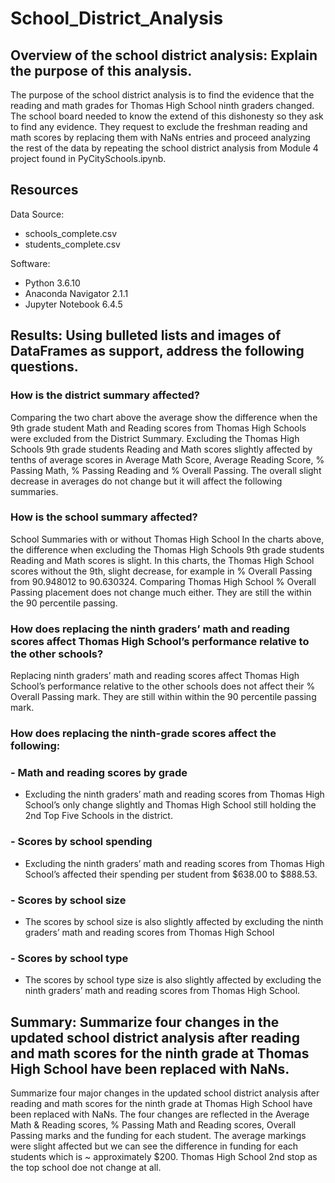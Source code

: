 # School_District_Analysis
## Overview of the school district analysis: Explain the purpose of this analysis.
The purpose of the school district analysis is to find the evidence that the reading and math grades for Thomas High School ninth graders changed. The school board needed to know the extend of this dishonesty so they ask to find any evidence.  They request to exclude the freshman reading and math scores by replacing them with NaNs entries and proceed analyzing the rest of the data by repeating the school district analysis from Module 4 project found in PyCitySchools.ipynb.

## Resources 
Data Source: 
- schools_complete.csv
- students_complete.csv

Software:
- Python 3.6.10
- Anaconda Navigator 2.1.1
- Jupyter Notebook 6.4.5

## Results: Using bulleted lists and images of DataFrames as support, address the following questions.
### How is the district summary affected?
Comparing the two chart above the average show the difference when the 9th grade student Math and Reading scores from Thomas High Schools were excluded from the District Summary.  Excluding the Thomas High Schools 9th grade students Reading and Math scores slightly affected by tenths of average scores in Average Math Score, Average Reading Score, % Passing Math, % Passing Reading and % Overall Passing.  The overall slight decrease in averages do not change but it will affect the following summaries.

### How is the school summary affected?
School Summaries with or without Thomas High School
In the charts above, the difference when excluding the Thomas High Schools 9th grade students Reading and Math scores is slight.  In this charts, the Thomas High School scores without the 9th, slight decrease, for example in % Overall Passing from 90.948012 to 90.630324.  Comparing Thomas High School % Overall Passing placement does not change much either.  They are still the within the 90 percentile passing.

### How does replacing the ninth graders’ math and reading scores affect Thomas High School’s performance relative to the other schools?
Replacing ninth graders’ math and reading scores affect Thomas High School’s performance relative to the other schools does not affect their % Overall Passing mark.  They are still within within the 90 percentile passing mark.

### How does replacing the ninth-grade scores affect the following:
###  - Math and reading scores by grade
- Excluding the ninth graders’ math and reading scores from  Thomas High School’s only change slightly and Thomas High School still holding the 2nd Top Five Schools in the district.
###  - Scores by school spending
- Excluding the ninth graders’ math and reading scores from  Thomas High School’s affected their spending per student from $638.00 to $888.53.
###  - Scores by school size
- The scores by school size is also slightly affected by excluding the ninth graders’ math and reading scores from  Thomas High School
###  - Scores by school type
- The scores by school type size is also slightly affected by excluding the ninth graders’ math and reading scores from  Thomas High School.


## Summary: Summarize four changes in the updated school district analysis after reading and math scores for the ninth grade at Thomas High School have been replaced with NaNs.
Summarize four major changes in the updated school district analysis after reading and math scores for the ninth grade at Thomas High School have been replaced with NaNs.
The four changes are reflected in the Average Math & Reading scores, % Passing Math and Reading scores, Overall Passing marks and the funding for each student.  The average markings were slight affected but we can see the difference in funding for each students which is ~ approximately $200.  Thomas High School 2nd stop as the top school doe not change at all.
